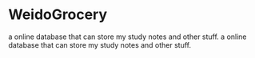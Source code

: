 # WeidoGrocery
a online database that can store my study notes and other stuff.
a online database that can store my study notes and other stuff.

